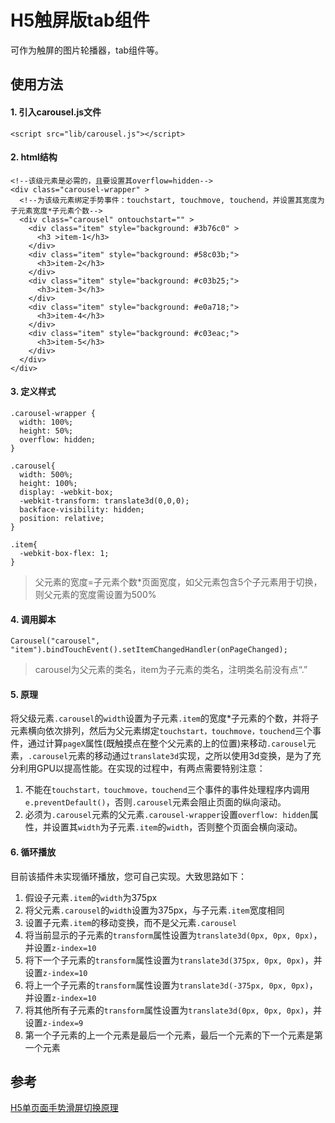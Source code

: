 # H5触屏版tab组件

可作为触屏的图片轮播器，tab组件等。

## 使用方法

#### 1. 引入carousel.js文件
```
<script src="lib/carousel.js"></script>
```
  
#### 2. html结构
```
<!--该级元素是必需的，且要设置其overflow=hidden-->
<div class="carousel-wrapper" > 
  <!--为该级元素绑定手势事件：touchstart, touchmove, touchend，并设置其宽度为子元素宽度*子元素个数-->
  <div class="carousel" ontouchstart="" > 
    <div class="item" style="background: #3b76c0" >
      <h3 >item-1</h3>
    </div>
    <div class="item" style="background: #58c03b;">
      <h3>item-2</h3>
    </div>
    <div class="item" style="background: #c03b25;">
      <h3>item-3</h3>
    </div>
    <div class="item" style="background: #e0a718;">
      <h3>item-4</h3>
    </div>
    <div class="item" style="background: #c03eac;">
      <h3>item-5</h3>
    </div>
  </div>
</div>
```

#### 3. 定义样式
```
.carousel-wrapper {
  width: 100%;
  height: 50%;
  overflow: hidden;
}

.carousel{
  width: 500%;
  height: 100%;
  display: -webkit-box;
  -webkit-transform: translate3d(0,0,0);
  backface-visibility: hidden;
  position: relative;
}

.item{
  -webkit-box-flex: 1;
}
```
  
>父元素的宽度=子元素个数*页面宽度，如父元素包含5个子元素用于切换，则父元素的宽度需设置为500%
  
#### 4. 调用脚本
```
Carousel("carousel", "item").bindTouchEvent().setItemChangedHandler(onPageChanged);
```
  
>carousel为父元素的类名，item为子元素的类名，注明类名前没有点“.”
  
#### 5. 原理
将父级元素`.carousel`的`width`设置为子元素`.item`的宽度*子元素的个数，并将子元素横向依次排列，然后为父元素绑定`touchstart，touchmove，touchend`三个事件，通过计算`pageX`属性(既触摸点在整个父元素的上的位置)来移动`.carousel`元素，`.carousel`元素的移动通过`translate3d`实现，之所以使用3d变换，是为了充分利用GPU以提高性能。在实现的过程中，有两点需要特别注意：
  1. 不能在`touchstart，touchmove，touchend`三个事件的事件处理程序内调用`e.preventDefault()`，否则`.carousel`元素会阻止页面的纵向滚动。
  2. 必须为`.carousel`元素的父元素`.carousel-wrapper`设置`overflow: hidden`属性，并设置其`width`为子元素`.item`的`width`，否则整个页面会横向滚动。
  
#### 6. 循环播放
目前该插件未实现循环播放，您可自己实现。大致思路如下：
  1. 假设子元素`.item`的`width`为375px
  2. 将父元素`.carousel`的`width`设置为375px，与子元素`.item`宽度相同
  3. 设置子元素`.item`的移动变换，而不是父元素`.carousel`
  4. 将当前显示的子元素的`transform`属性设置为`translate3d(0px, 0px, 0px)`，并设置`z-index=10`
  5. 将下一个子元素的`transform`属性设置为`translate3d(375px, 0px, 0px)`，并设置`z-index=10`
  6. 将上一个子元素的`transform`属性设置为`translate3d(-375px, 0px, 0px)`，并设置`z-index=10`
  7. 将其他所有子元素的`transform`属性设置为`translate3d(0px, 0px, 0px)`，并设置`z-index=9`
  8. 第一个子元素的上一个元素是最后一个元素，最后一个元素的下一个元素是第一个元素

## 参考
[H5单页面手势滑屏切换原理](http://www.cnblogs.com/onepixel/p/5300445.html?hmsr=toutiao.io&utm_medium=toutiao.io&utm_source=toutiao.io)
